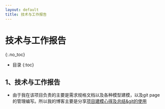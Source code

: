 ```yaml
---
layout: default
title: 技术与工作报告
---
```


# 技术与工作报告
{:.no_toc}

* 目录
{:toc}

## 1、技术与工作报告

- 由于我在该项目负责的主要是需求规格文档以及各种模型建模，以及git page的管理编写。所以我的博客主要是分享[项目建模心得及总结&git的使用](<https://mockingt.github.io/SWSAD_personal/>)

